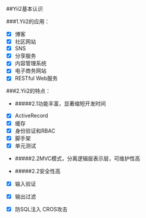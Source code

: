 ##Yii2基本认识




###1.Yii2的应用：
- [x] 博客
- [x] 社区网站
- [x] SNS
- [x] 分享服务
- [x] 内容管理系统
- [x] 电子商务网站
- [x] RESTful Web服务

###2.Yii2的特点：
- #####2.1功能丰富，显著缩短开发时间
- [x] ActiveRecord
- [x] 缓存
- [x] 身份验证和RBAC
- [x] 脚手架
- [x] 单元测试
- #####2.2MVC模式，分离逻辑层表示层，可维护性高

- #####2.2安全性高
- [x] 输入验证
- [x] 输出过滤
- [x] 防SQL注入 CROS攻击

